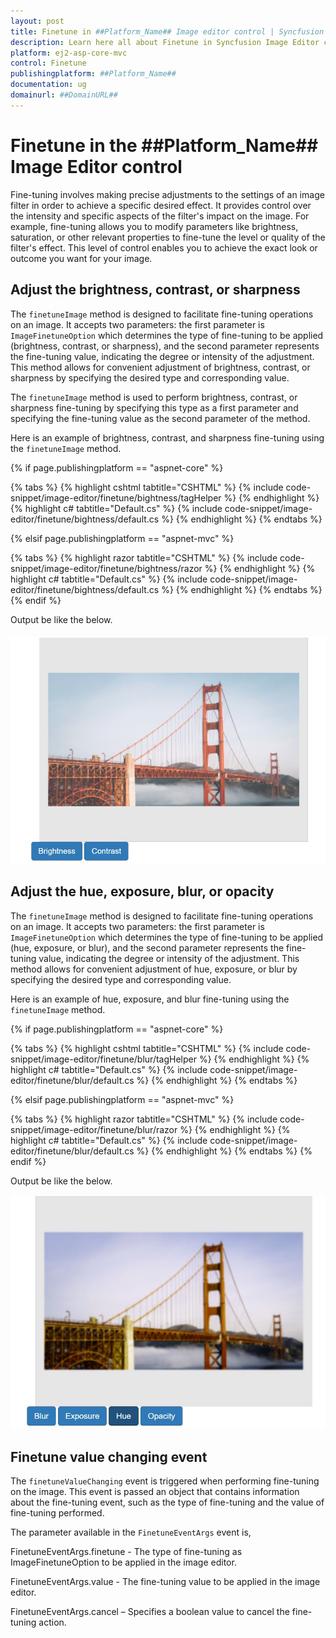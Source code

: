 ```yaml
---
layout: post
title: Finetune in ##Platform_Name## Image editor control | Syncfusion
description: Learn here all about Finetune in Syncfusion Image Editor control of Syncfusion Essential JS 2 and more.
platform: ej2-asp-core-mvc
control: Finetune 
publishingplatform: ##Platform_Name##
documentation: ug
domainurl: ##DomainURL##
---
```


# Finetune in the ##Platform_Name## Image Editor control

Fine-tuning involves making precise adjustments to the settings of an image filter in order to achieve a specific desired effect. It provides control over the intensity and specific aspects of the filter's impact on the image. For example, fine-tuning allows you to modify parameters like brightness, saturation, or other relevant properties to fine-tune the level or quality of the filter's effect. This level of control enables you to achieve the exact look or outcome you want for your image.

## Adjust the brightness, contrast, or sharpness

The `finetuneImage` method is designed to facilitate fine-tuning operations on an image. It accepts two parameters: the first parameter is `ImageFinetuneOption` which determines the type of fine-tuning to be applied (brightness, contrast, or sharpness), and the second parameter represents the fine-tuning value, indicating the degree or intensity of the adjustment. This method allows for convenient adjustment of brightness, contrast, or sharpness by specifying the desired type and corresponding value.

The `finetuneImage` method is used to perform brightness, contrast, or sharpness fine-tuning by specifying this type as a first parameter and specifying the fine-tuning value as the second parameter of the method. 

Here is an example of brightness, contrast, and sharpness fine-tuning using the `finetuneImage` method.

{% if page.publishingplatform == "aspnet-core" %}

{% tabs %}
{% highlight cshtml tabtitle="CSHTML" %}
{% include code-snippet/image-editor/finetune/bightness/tagHelper %}
{% endhighlight %}
{% highlight c# tabtitle="Default.cs" %}
{% include code-snippet/image-editor/finetune/bightness/default.cs %}
{% endhighlight %}
{% endtabs %}

{% elsif page.publishingplatform == "aspnet-mvc" %}

{% tabs %}
{% highlight razor tabtitle="CSHTML" %}
{% include code-snippet/image-editor/finetune/bightness/razor %}
{% endhighlight %}
{% highlight c# tabtitle="Default.cs" %}
{% include code-snippet/image-editor/finetune/bightness/default.cs %}
{% endhighlight %}
{% endtabs %}
{% endif %}

Output be like the below.

![ImageEditor Sample](images/image-editor-brightness.jpg)

## Adjust the hue, exposure, blur, or opacity 

The `finetuneImage` method is designed to facilitate fine-tuning operations on an image. It accepts two parameters: the first parameter is `ImageFinetuneOption` which determines the type of fine-tuning to be applied (hue, exposure, or blur), and the second parameter represents the fine-tuning value, indicating the degree or intensity of the adjustment. This method allows for convenient adjustment of hue, exposure, or blur by specifying the desired type and corresponding value.

Here is an example of hue, exposure, and blur fine-tuning using the `finetuneImage` method.

{% if page.publishingplatform == "aspnet-core" %}

{% tabs %}
{% highlight cshtml tabtitle="CSHTML" %}
{% include code-snippet/image-editor/finetune/blur/tagHelper %}
{% endhighlight %}
{% highlight c# tabtitle="Default.cs" %}
{% include code-snippet/image-editor/finetune/blur/default.cs %}
{% endhighlight %}
{% endtabs %}

{% elsif page.publishingplatform == "aspnet-mvc" %}

{% tabs %}
{% highlight razor tabtitle="CSHTML" %}
{% include code-snippet/image-editor/finetune/blur/razor %}
{% endhighlight %}
{% highlight c# tabtitle="Default.cs" %}
{% include code-snippet/image-editor/finetune/blur/default.cs %}
{% endhighlight %}
{% endtabs %}
{% endif %}

Output be like the below.

![ImageEditor Sample](images/image-editor-blur.jpg)

## Finetune value changing event 

The `finetuneValueChanging` event is triggered when performing fine-tuning on the image. This event is passed an object that contains information about the fine-tuning event, such as the type of fine-tuning and the value of fine-tuning performed. 

The parameter available in the `FinetuneEventArgs` event is, 

FinetuneEventArgs.finetune - The type of fine-tuning as ImageFinetuneOption to be applied in the image editor. 

FinetuneEventArgs.value - The fine-tuning value to be applied in the image editor. 

FinetuneEventArgs.cancel – Specifies a boolean value to cancel the fine-tuning action. 